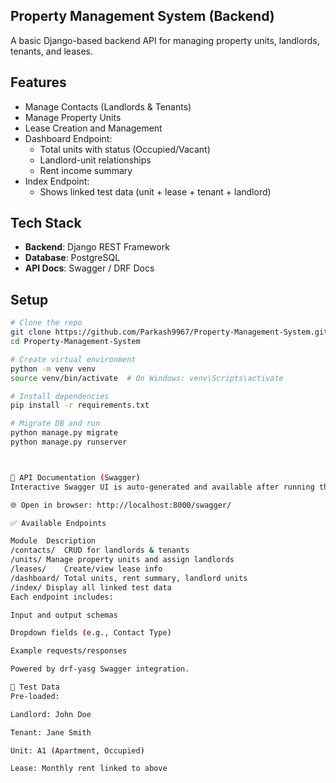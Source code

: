 ## Property Management System (Backend)

A basic Django-based backend API for managing property units, landlords, tenants, and leases.

##  Features

- Manage Contacts (Landlords & Tenants)
- Manage Property Units
- Lease Creation and Management
- Dashboard Endpoint:
  - Total units with status (Occupied/Vacant)
  - Landlord-unit relationships
  - Rent income summary
- Index Endpoint:
  - Shows linked test data (unit + lease + tenant + landlord)

##  Tech Stack

- **Backend**: Django REST Framework
- **Database**: PostgreSQL
- **API Docs**: Swagger / DRF Docs

##  Setup

```bash
# Clone the repo
git clone https://github.com/Parkash9967/Property-Management-System.git
cd Property-Management-System

# Create virtual environment
python -m venv venv
source venv/bin/activate  # On Windows: venv\Scripts\activate

# Install dependencies
pip install -r requirements.txt

# Migrate DB and run
python manage.py migrate
python manage.py runserver



📑 API Documentation (Swagger)
Interactive Swagger UI is auto-generated and available after running the server:

🌐 Open in browser: http://localhost:8000/swagger/

✅ Available Endpoints

Module	Description
/contacts/	CRUD for landlords & tenants
/units/	Manage property units and assign landlords
/leases/	Create/view lease info
/dashboard/	Total units, rent summary, landlord units
/index/	Display all linked test data
Each endpoint includes:

Input and output schemas

Dropdown fields (e.g., Contact Type)

Example requests/responses

Powered by drf-yasg Swagger integration.

🧪 Test Data
Pre-loaded:

Landlord: John Doe

Tenant: Jane Smith

Unit: A1 (Apartment, Occupied)

Lease: Monthly rent linked to above

